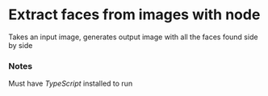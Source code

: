 # Extract faces from images with node

Takes an input image, generates output image with all the faces found side by side

### Notes

Must have _TypeScript_ installed to run
